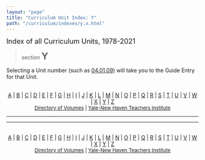 ```yaml
---
layout: "page"
title: "Curriculum Unit Index: Y"
path: "/curriculum/indexes/y.x.html"
---
```

<main>
    <font size="+1">Index of all Curriculum Units, 1978-2021</font>
    <blockquote>section <font size="+2"><b>Y</b></font></blockquote>
    <p>Selecting a Unit number (such as <a href="../guides/2004/1/04.01.09.x.html">
    04.01.09</a>) will take you to the Guide Entry for that Unit.
    </p>
    <center>
        <br/><a href="/curriculum/indexes/a.x.html">A</a> | <a href="/curriculum/indexes/b.x.html">B</a> | <a href="/curriculum/indexes/c.x.html">C</a> | <a href="/curriculum/indexes/d.x.html">D</a> | <a href="/curriculum/indexes/e.x.html">E</a> | <a href="/curriculum/indexes/f.x.html">F</a> | <a href="/curriculum/indexes/g.x.html">G</a> | <a href="/curriculum/indexes/h.x.html">H</a> | <a href="/curriculum/indexes/i.x.html">I</a> | <a href="/curriculum/indexes/j.x.html">J</a> | <a href="/curriculum/indexes/k.x.html">K</a> | <a href="/curriculum/indexes/l.x.html">L</a> | <a href="/curriculum/indexes/m.x.html">M</a> | <a href="/curriculum/indexes/n.x.html">N</a> | <a href="/curriculum/indexes/o.x.html">O</a> | <a href="/curriculum/indexes/p.x.html">P</a> | <a href="/curriculum/indexes/q.x.html">Q</a> | <a href="/curriculum/indexes/r.x.html">R</a> | <a href="/curriculum/indexes/s.x.html">S</a> | <a href="/curriculum/indexes/t.x.html">T</a> | <a href="/curriculum/indexes/u.x.html">U</a> | <a href="/curriculum/indexes/v.x.html">V</a> | <a href="/curriculum/indexes/w.x.html">W</a> | <a href="/curriculum/indexes/x.x.html">X</a> | <a href="/curriculum/indexes/y.x.html">Y</a> | <a href="/curriculum/indexes/z.x.html">Z</a><br/>
        <font size="-1"><a href="../units/">Directory of Volumes</a> | <a href="..\..\">Yale-New Haven Teachers Institute</a></font>
    </center>
    <hr/>
    <p></p>
    <hr />
    <center>
        <br/><a href="/curriculum/indexes/a.x.html">A</a> | <a href="/curriculum/indexes/b.x.html">B</a> | <a href="/curriculum/indexes/c.x.html">C</a> | <a href="/curriculum/indexes/d.x.html">D</a> | <a href="/curriculum/indexes/e.x.html">E</a> | <a href="/curriculum/indexes/f.x.html">F</a> | <a href="/curriculum/indexes/g.x.html">G</a> | <a href="/curriculum/indexes/h.x.html">H</a> | <a href="/curriculum/indexes/i.x.html">I</a> | <a href="/curriculum/indexes/j.x.html">J</a> | <a href="/curriculum/indexes/k.x.html">K</a> | <a href="/curriculum/indexes/l.x.html">L</a> | <a href="/curriculum/indexes/m.x.html">M</a> | <a href="/curriculum/indexes/n.x.html">N</a> | <a href="/curriculum/indexes/o.x.html">O</a> | <a href="/curriculum/indexes/p.x.html">P</a> | <a href="/curriculum/indexes/q.x.html">Q</a> | <a href="/curriculum/indexes/r.x.html">R</a> | <a href="/curriculum/indexes/s.x.html">S</a> | <a href="/curriculum/indexes/t.x.html">T</a> | <a href="/curriculum/indexes/u.x.html">U</a> | <a href="/curriculum/indexes/v.x.html">V</a> | <a href="/curriculum/indexes/w.x.html">W</a> | <a href="/curriculum/indexes/x.x.html">X</a> | <a href="/curriculum/indexes/y.x.html">Y</a> | <a href="/curriculum/indexes/z.x.html">Z</a><br/>
        <font size="-1"><a href="../units/">Directory of Volumes</a> | <a href="..\..\">Yale-New Haven Teachers Institute</a></font>
    </center>
</main>
